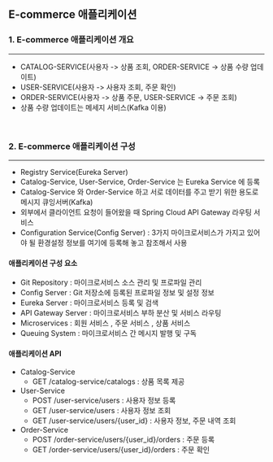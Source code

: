## E-commerce 애플리케이션


### 1. E-commerce 애플리케이션 개요
___

- CATALOG-SERVICE(사용자 -> 상품 조회, ORDER-SERVICE -> 상품 수량 업데이트)
- USER-SERVICE(사용자 -> 사용자 조회, 주문 확인)
- ORDER-SERVICE(사용자 -> 상품 주문, USER-SERVICE -> 주문 조회)
- 상품 수량 업데이트는 메세지 서비스(Kafka 이용)

<br>

### 2. E-commerce 애플리케이션 구성
___
- Registry Service(Eureka Server)
- Catalog-Service, User-Service, Order-Service 는 Eureka Service 에 등록
- Catalog-Service 와 Order-Service 하고 서로 데이터를 주고 받기 위한 용도로 메시지 큐잉서버(Kafka)
- 외부에서 클라이언트 요청이 들어왔을 때 Spring Cloud API Gateway 라우팅 서비스
- Configuration Service(Config Server) : 3가지 마이크로서비스가 가지고 있어야 될 환경설정 정보를 여기에 등록해 놓고 참조해서 사용

#### 애플리케이션 구성 요소
- Git Repository : 마이크로서비스 소스 관리 및 프로파일 관리
- Config Server : Git 저장소에 등록된 프로파일 정보 및 설정 정보
- Eureka Server : 마이크로서비스 등록 및 검색
- API Gateway Server : 마이크로서비스 부하 분산 및 서비스 라우팅
- Microservices : 회원 서비스 , 주문 서비스 , 상품 서비스
- Queuing System : 마이크로서비스 간 메시지 발행 및 구독

#### 애플리케이션 API
- Catalog-Service 
  - GET /catalog-service/catalogs : 상품 목록 제공
- User-Service
  - POST /user-service/users : 사용자 정보 등록
  - GET /user-service/users : 사용자 정보 조회
  - GET /user-service/users/{user_id} : 사용자 정보, 주문 내역 조회
- Order-Service
  - POST /order-service/users/{user_id}/orders : 주문 등록
  - GET /order-service/users/{user_id}/orders : 주문 확인
